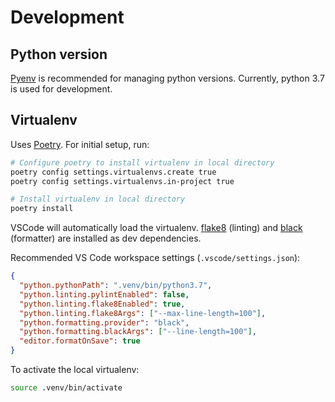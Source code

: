 # Development

## Python version

[Pyenv](https://github.com/pyenv/pyenv) is recommended for managing python versions. Currently, python 3.7 is used for development.

## Virtualenv

Uses [Poetry](https://poetry.eustace.io/docs/). For initial setup, run:

```sh
# Configure poetry to install virtualenv in local directory
poetry config settings.virtualenvs.create true
poetry config settings.virtualenvs.in-project true

# Install virtualenv in local directory
poetry install
```

VSCode will automatically load the virtualenv. [flake8](http://flake8.pycqa.org) (linting) and [black](https://github.com/ambv/black) (formatter) are installed as dev dependencies.

Recommended VS Code workspace settings (`.vscode/settings.json`):

```json
{
  "python.pythonPath": ".venv/bin/python3.7",
  "python.linting.pylintEnabled": false,
  "python.linting.flake8Enabled": true,
  "python.linting.flake8Args": ["--max-line-length=100"],
  "python.formatting.provider": "black",
  "python.formatting.blackArgs": ["--line-length=100"],
  "editor.formatOnSave": true
}
```

To activate the local virtualenv:

```sh
source .venv/bin/activate
```
